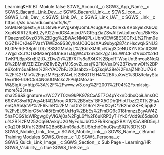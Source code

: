 <?xml version="1.0" encoding="UTF-8"?>
<CustomMetadata xmlns="http://soap.sforce.com/2006/04/metadata" xmlns:xsi="http://www.w3.org/2001/XMLSchema-instance" xmlns:xsd="http://www.w3.org/2001/XMLSchema">
    <label>Learning&amp;HR BT Module</label>
    <protected>false</protected>
    <values>
        <field>SGWS_Account__c</field>
        <value xsi:nil="true"/>
    </values>
    <values>
        <field>SGWS_App_Name__c</field>
        <value xsi:nil="true"/>
    </values>
    <values>
        <field>SGWS_Bacardi_Link_Dev__c</field>
        <value xsi:nil="true"/>
    </values>
    <values>
        <field>SGWS_Bacardi_Link__c</field>
        <value xsi:nil="true"/>
    </values>
    <values>
        <field>SGWS_Icon__c</field>
        <value xsi:nil="true"/>
    </values>
    <values>
        <field>SGWS_Link_Dev__c</field>
        <value xsi:nil="true"/>
    </values>
    <values>
        <field>SGWS_Link_QA__c</field>
        <value xsi:nil="true"/>
    </values>
    <values>
        <field>SGWS_Link_UAT__c</field>
        <value xsi:nil="true"/>
    </values>
    <values>
        <field>SGWS_Link__c</field>
        <value xsi:type="xsd:string">https://sts.bacardi.com/adfs/ls/?SAMLRequest=jVLLbtswEPwVgXe9jUomLAdug6ABUtSIlRx6KVbkymZKkQqXcpN8fRTZRpKL2yPJ2ZmdGS4unjod7NGRsqZiaZSwAI2wUpltxe7qq7BkF8sFQaeznq8GvzO3%2BDgg%2BWAcNMQPLxUbnOEWSBE30CFxL%2Fhm9eOGZ1HCe2e9FVazYEWEzo9S36yhoUO3QbdXAu9ubyq2874nHscwqkSNU3KL0PeRsF38phIL0LoB8SfGMoUyL%2BbhXM6LcNbgl3CeNUXYNtCmICSW7WjjclxSGfCTsRM3eYpGDnBSTcQgW4o1xSy4sk7gZLBiLWhCFlxfVux3%2BfTwKPLBppSrxElZtOJZDwZh%2B7KlTs8a9XdX%2BpcRTWsgUnt8nyca8NqQB%2BMrliVZEiZZmOZ1lvBZyfM0SovZLxasj%2Fl8VeaQ%2B7kwmwOI%2BPe6Xofrn5uaBfen%2FkYAO7bFJ3X3sabzxHDqZsqiA38e%2FnajZNhOUI7GK%2F%2FMlv%2FqsEMPEjz8V4eL%2BKOT5fH4%2BRsuXwE%3D&amp;RelayState=n1B-GDRC5S4NGi0GMckc2PP6jOMoZa-W&amp;SigAlg=http%3A%2F%2Fwww.w3.org%2F2001%2F04%2Fxmldsig-more%23rsa-sha256&amp;Signature=zWC7YT0zw9kPK978CaA5T7O4pYKxnDdbxQo9JmsGC69XVC8sxRQVqs4bT4l2MroujX1C%2BSnEsTBFX5GDbQHlotTbzZ2G1%2FaAenQAAbQcVP%2F6FJhB%2FMihcDh2D19o%2FnXOyC72B2hm3KFKj5pj62%2FvEU65IorG5vN4t5fEm0SUuHg%2BbEs%2FmDQ9d018fmnzzBgyAW4Z5haFOGS1dWIRgwgOyVlGAj0a%2FgL6f%2F6uKRP3yTHYk0rVdd9s65ds8Ou%2B%2FM252Cq69AvkqU2GMyFqIxJb0%2FkRKmgp2BAlrVjX5Ai8RD5njJc0q2OhBUfu%2BM%2Bp6BJmS6adJSUShzhdOhuCjwgSIQ%3D%3D</value>
    </values>
    <values>
        <field>SGWS_Mobile_Link_Dev__c</field>
        <value xsi:nil="true"/>
    </values>
    <values>
        <field>SGWS_Mobile_Link__c</field>
        <value xsi:nil="true"/>
    </values>
    <values>
        <field>SGWS_Name__c</field>
        <value xsi:type="xsd:string">Brand Training Modules</value>
    </values>
    <values>
        <field>SGWS_Order__c</field>
        <value xsi:type="xsd:double">1.0</value>
    </values>
    <values>
        <field>SGWS_Persona__c</field>
        <value xsi:nil="true"/>
    </values>
    <values>
        <field>SGWS_Quick_Link_Image__c</field>
        <value xsi:nil="true"/>
    </values>
    <values>
        <field>SGWS_Section__c</field>
        <value xsi:type="xsd:string">Sub Page - Learning/HR</value>
    </values>
    <values>
        <field>SGWS_Visibility__c</field>
        <value xsi:type="xsd:boolean">true</value>
    </values>
    <values>
        <field>SGWS_tileSize__c</field>
        <value xsi:nil="true"/>
    </values>
</CustomMetadata>
